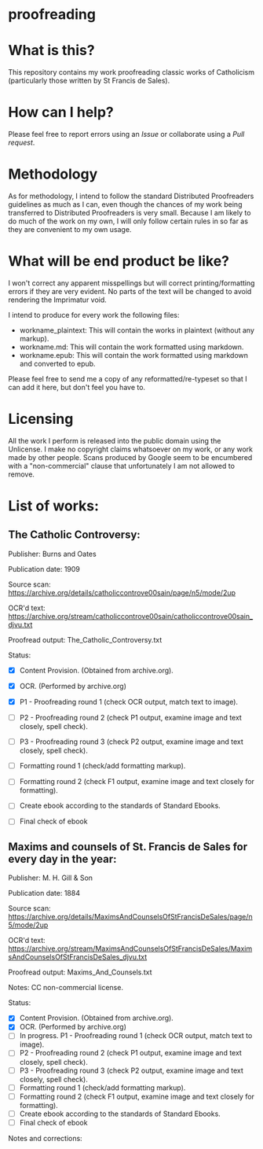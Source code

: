 # proofreading

# What is this?
This repository contains my work proofreading classic works of Catholicism (particularly those written by St Francis de Sales).

# How can I help?
Please feel free to report errors using an *Issue* or collaborate using a *Pull request*.

# Methodology
As for methodology, I intend to follow the standard Distributed Proofreaders guidelines as much as I can, even though the chances of my work being transferred to Distributed Proofreaders is very small. Because I am likely to do much of the work on my own, I will only follow certain rules in so far as they are convenient to my own usage.

# What will be end product be like?
I won't correct any apparent misspellings but will correct printing/formatting errors if they are very evident. No parts of the text will be changed to avoid rendering the Imprimatur void.

I intend to produce for every work the following files:

- workname_plaintext: This will contain the works in plaintext (without any markup).
- workname.md: This will contain the work formatted using markdown.
- workname.epub: This will contain the work formatted using markdown and converted to epub.

Please feel free to send me a copy of any reformatted/re-typeset so that I can add it here, but don't feel you have to.

# Licensing

All the work I perform is released into the public domain using the Unlicense. I make no copyright claims whatsoever on my work, or any work made by other people.
Scans produced by Google seem to be encumbered with a "non-commercial" clause that unfortunately I am not allowed to remove.

# List of works:

## The Catholic Controversy:

Publisher: Burns and Oates

Publication date: 1909 

Source scan: https://archive.org/details/catholiccontrove00sain/page/n5/mode/2up

OCR'd text: https://archive.org/stream/catholiccontrove00sain/catholiccontrove00sain_djvu.txt

Proofread output: The_Catholic_Controversy.txt

Status:

- [x] Content Provision. (Obtained from archive.org).
- [x] OCR. (Performed by archive.org)
- [x] P1 - Proofreading round 1 (check OCR output, match text to image).
- [ ] P2 - Proofreading round 2 (check P1 output, examine image and text closely, spell check).
- [ ] P3 - Proofreading round 3 (check P2 output, examine image and text closely, spell check).
- [ ] Formatting round 1 (check/add formatting markup).
- [ ] Formatting round 2 (check F1 output, examine image and text closely for formatting).
- [ ] Create ebook according to the standards of Standard Ebooks.
- [ ] Final check of ebook

 

## Maxims and counsels of St. Francis de Sales for every day in the year:

Publisher: M. H. Gill & Son

Publication date: 1884 

Source scan: https://archive.org/details/MaximsAndCounselsOfStFrancisDeSales/page/n5/mode/2up 

OCR'd text: https://archive.org/stream/MaximsAndCounselsOfStFrancisDeSales/MaximsAndCounselsOfStFrancisDeSales_djvu.txt 

Proofread output: Maxims_And_Counsels.txt

Notes: CC non-commercial license.

Status:

- [x] Content Provision. (Obtained from archive.org).
- [x] OCR. (Performed by archive.org)
- [ ] In progress. P1 - Proofreading round 1 (check OCR output, match text to image).
- [ ] P2 - Proofreading round 2 (check P1 output, examine image and text closely, spell check).
- [ ] P3 - Proofreading round 3 (check P2 output, examine image and text closely, spell check).
- [ ] Formatting round 1 (check/add formatting markup).
- [ ] Formatting round 2 (check F1 output, examine image and text closely for formatting).
- [ ] Create ebook according to the standards of Standard Ebooks.
- [ ] Final check of ebook

Notes and corrections:
 
